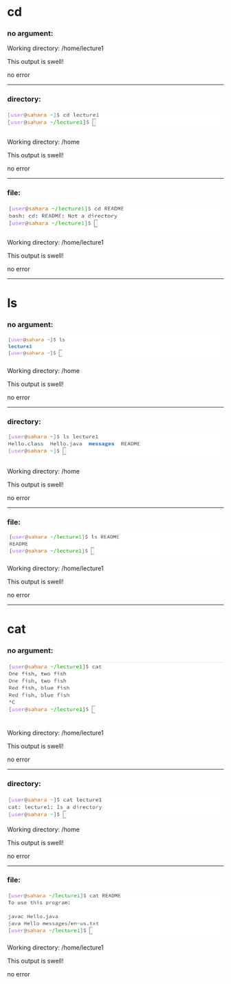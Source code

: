 # cd
### no argument:

Working directory: /home/lecture1

This output is swell!

no error

---
### directory:


![Image](cd2.png)

Working directory: /home

This output is swell!

no error

---
### file:


![Image](cd3.png)

Working directory: /home/lecture1

This output is swell!

no error

---
# ls
### no argument:


![Image](ls1.png)

Working directory: /home

This output is swell!

no error

---
### directory:


![Image](ls2.png)

Working directory: /home

This output is swell!

no error

---
### file:


![Image](ls3.png)

Working directory: /home/lecture1

This output is swell!

no error

---
# cat
### no argument:


![Image](cat1.png)

Working directory: /home/lecture1

This output is swell!

no error

---
### directory:


![Image](cat2.png)

Working directory: /home

This output is swell!

no error

---
### file:


![Image](cat3.png)

Working directory: /home/lecture1

This output is swell!

no error
